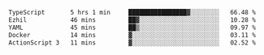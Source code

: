 <!--START_SECTION:waka-->

```txt
TypeScript       5 hrs 1 min     ████████████████▓░░░░░░░░   66.48 %
Ezhil            46 mins         ██▓░░░░░░░░░░░░░░░░░░░░░░   10.28 %
YAML             45 mins         ██▒░░░░░░░░░░░░░░░░░░░░░░   09.97 %
Docker           14 mins         ▓░░░░░░░░░░░░░░░░░░░░░░░░   03.11 %
ActionScript 3   11 mins         ▓░░░░░░░░░░░░░░░░░░░░░░░░   02.52 %
```

<!--END_SECTION:waka-->
